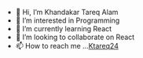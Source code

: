 - 👋 Hi, I’m Khandakar Tareq Alam
- 👀 I’m interested in Programming
- 🌱 I’m currently learning React
- 💞️ I’m looking to collaborate on React
- 📫 How to reach me ...[Ktareq24](https://twitter.com/ktareq24)

<!---
ktareq24/ktareq24 is a ✨ special ✨ repository because its `README.md` (this file) appears on your GitHub profile.
You can click the Preview link to take a look at your changes.
--->
